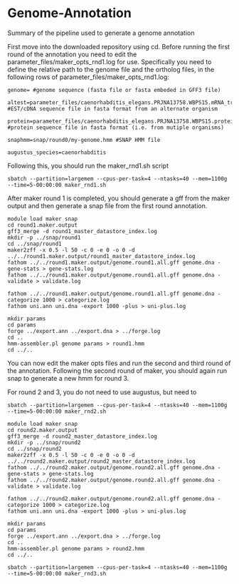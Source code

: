 # Genome-Annotation
Summary of the pipeline used to generate a genome annotation

First move into the downloaded repository using cd.
Before running the first round of the annotation you need to edit the parameter_files/maker_opts_rnd1.log for use. Specifically you need to define the relative path to the genome file and the ortholog files, in the following rows of parameter_files/maker_opts_rnd1.log:

```
genome= #genome sequence (fasta file or fasta embeded in GFF3 file)

altest=parameter_files/caenorhabditis_elegans.PRJNA13758.WBPS15.mRNA_transcripts.fa,parameter_files/strongyloides_ratti.PRJEB125.WBPS15.mRNA_transcripts.fa #EST/cDNA sequence file in fasta format from an alternate organism

protein=parameter_files/caenorhabditis_elegans.PRJNA13758.WBPS15.protein.fa,parameter_files/strongyloides_ratti.PRJEB125.WBPS15.protein.fa  #protein sequence file in fasta format (i.e. from mutiple organisms)

snaphmm=snap/round0/my-genome.hmm #SNAP HMM file

augustus_species=caenorhabditis
```

Following this, you should run the maker_rnd1.sh script

```
sbatch --partition=largemem --cpus-per-task=4 --ntasks=40 --mem=1100g --time=5-00:00:00 maker_rnd1.sh
```

After maker round 1 is completed, you should generate a gff from the maker output and then generate a snap file from the first round annotation.

```
module load maker snap
cd round1.maker.output
gff3_merge -d round1_master_datastore_index.log
mkdir -p ../snap/round1
cd ../snap/round1
maker2zff -x 0.5 -l 50 -c 0 -e 0 -o 0 -d ../../round1.maker.output/round1_master_datastore_index.log
fathom ../../round1.maker.output/genome.round1.all.gff genome.dna -gene-stats > gene-stats.log
fathom ../../round1.maker.output/genome.round1.all.gff genome.dna -validate > validate.log

fathom ../../round1.maker.output/genome.round1.all.gff genome.dna -categorize 1000 > categorize.log
fathom uni.ann uni.dna -export 1000 -plus > uni-plus.log

mkdir params
cd params
forge ../export.ann ../export.dna > ../forge.log
cd ..
hmm-assembler.pl genome params > round1.hmm
cd ../..
```

You can now edit the maker opts files and run the second and third round of the annotation. Following the second round of maker, you should again run snap to generate a new hmm for round 3.

For round 2 and 3, you do not need to use augustus, but need to 

```
sbatch --partition=largemem --cpus-per-task=4 --ntasks=40 --mem=1100g --time=5-00:00:00 maker_rnd2.sh
```

```
module load maker snap
cd round2.maker.output
gff3_merge -d round2_master_datastore_index.log
mkdir -p ../snap/round2
cd ../snap/round2
maker2zff -x 0.5 -l 50 -c 0 -e 0 -o 0 -d ../../round2.maker.output/round2_master_datastore_index.log
fathom ../../round2.maker.output/genome.round2.all.gff genome.dna -gene-stats > gene-stats.log
fathom ../../round2.maker.output/genome.round2.all.gff genome.dna -validate > validate.log

fathom ../../round2.maker.output/genome.round2.all.gff genome.dna -categorize 1000 > categorize.log
fathom uni.ann uni.dna -export 1000 -plus > uni-plus.log

mkdir params
cd params
forge ../export.ann ../export.dna > ../forge.log
cd ..
hmm-assembler.pl genome params > round2.hmm
cd ../..
```

```
sbatch --partition=largemem --cpus-per-task=4 --ntasks=40 --mem=1100g --time=5-00:00:00 maker_rnd3.sh
```
